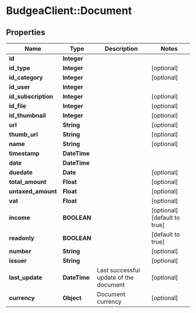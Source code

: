 # BudgeaClient::Document

## Properties
Name | Type | Description | Notes
------------ | ------------- | ------------- | -------------
**id** | **Integer** |  | 
**id_type** | **Integer** |  | [optional] 
**id_category** | **Integer** |  | [optional] 
**id_user** | **Integer** |  | 
**id_subscription** | **Integer** |  | [optional] 
**id_file** | **Integer** |  | [optional] 
**id_thumbnail** | **Integer** |  | [optional] 
**url** | **String** |  | [optional] 
**thumb_url** | **String** |  | [optional] 
**name** | **String** |  | [optional] 
**timestamp** | **DateTime** |  | 
**date** | **DateTime** |  | 
**duedate** | **Date** |  | [optional] 
**total_amount** | **Float** |  | [optional] 
**untaxed_amount** | **Float** |  | [optional] 
**vat** | **Float** |  | [optional] 
**income** | **BOOLEAN** |  | [optional] [default to true]
**readonly** | **BOOLEAN** |  | [default to true]
**number** | **String** |  | [optional] 
**issuer** | **String** |  | [optional] 
**last_update** | **DateTime** | Last successful update of the document | [optional] 
**currency** | **Object** | Document currency | [optional] 


